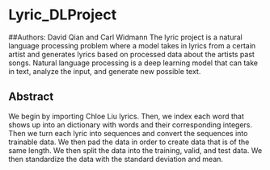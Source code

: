 # Lyric_DLProject
##Authors: David Qian and Carl Widmann
The lyric project is a natural language processing problem where a model takes in lyrics from a certain artist and generates lyrics based on processed data about the artists past songs. Natural language processing is a deep learning model that can take in text, analyze the input, and generate new possible text.

## Abstract

We begin by importing Chloe Liu lyrics. Then, we index each word that shows up into an dictionary with words and their corresponding integers. Then we turn each lyric into sequences and convert the sequences into trainable data. We then pad the data in order to create data that is of the same length. We then split the data into the training, valid, and test data. We then standardize the data with the standard deviation and mean. 
